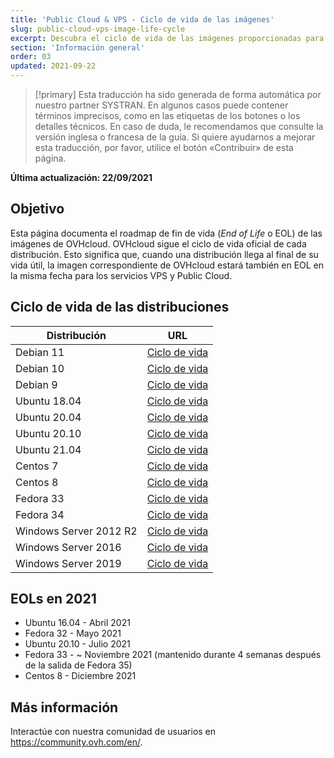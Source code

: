 ```yaml
---
title: 'Public Cloud & VPS - Ciclo de vida de las imágenes'
slug: public-cloud-vps-image-life-cycle
excerpt: Descubra el ciclo de vida de las imágenes proporcionadas para Public Cloud y VPS
section: 'Información general'
order: 03
updated: 2021-09-22
---
```


> [!primary]
> Esta traducción ha sido generada de forma automática por nuestro partner SYSTRAN. En algunos casos puede contener términos imprecisos, como en las etiquetas de los botones o los detalles técnicos. En caso de duda, le recomendamos que consulte la versión inglesa o francesa de la guía. Si quiere ayudarnos a mejorar esta traducción, por favor, utilice el botón «Contribuir» de esta página.
>

**Última actualización: 22/09/2021**

## Objetivo

Esta página documenta el roadmap de fin de vida (*End of Life* o EOL) de las imágenes de OVHcloud. OVHcloud sigue el ciclo de vida oficial de cada distribución. Esto significa que, cuando una distribución llega al final de su vida útil, la imagen correspondiente de OVHcloud estará también en EOL en la misma fecha para los servicios VPS y Public Cloud.

## Ciclo de vida de las distribuciones

| Distribución                  | URL                                                                                       |
| ----------------------------- | ----------------------------------------------------------------------------------------- |
| Debian 11                     | [Ciclo de vida](https://wiki.debian.org/DebianReleases)                                      |
| Debian 10                     | [Ciclo de vida](https://wiki.debian.org/DebianReleases)                                      |
| Debian 9                      | [Ciclo de vida](https://wiki.debian.org/DebianReleases)                                      |
| Ubuntu 18.04                  | [Ciclo de vida](https://wiki.ubuntu.com/Releases)                                            |
| Ubuntu 20.04                  | [Ciclo de vida](https://wiki.ubuntu.com/Releases)                                            |
| Ubuntu 20.10                  | [Ciclo de vida](https://wiki.ubuntu.com/Releases)                                            |
| Ubuntu 21.04                  | [Ciclo de vida](https://wiki.ubuntu.com/Releases)                                            |
| Centos 7                      | [Ciclo de vida](https://wiki.centos.org/About/Product)                                       |
| Centos 8                      | [Ciclo de vida](https://wiki.centos.org/About/Product)                                       |
| Fedora 33                     | [Ciclo de vida](https://fedoraproject.org/wiki/Fedora_Release_Life_Cycle)                    |
| Fedora 34                     | [Ciclo de vida](https://fedoraproject.org/wiki/Fedora_Release_Life_Cycle)                    |
| Windows Server 2012 R2        | [Ciclo de vida](https://docs.microsoft.com/en-us/lifecycle/products/windows-server-2012-r2)  |
| Windows Server 2016           | [Ciclo de vida](https://docs.microsoft.com/en-us/lifecycle/products/windows-server-2016)     |
| Windows Server 2019           | [Ciclo de vida](https://docs.microsoft.com/en-us/lifecycle/products/windows-server-2019)     |

## EOLs en 2021

- Ubuntu 16.04 - Abril 2021
- Fedora 32 - Mayo 2021
- Ubuntu 20.10 - Julio 2021
- Fedora 33 - ~ Noviembre 2021 (mantenido durante 4 semanas después de la salida de Fedora 35)
- Centos 8 - Diciembre 2021

## Más información

Interactúe con nuestra comunidad de usuarios en <https://community.ovh.com/en/>.
